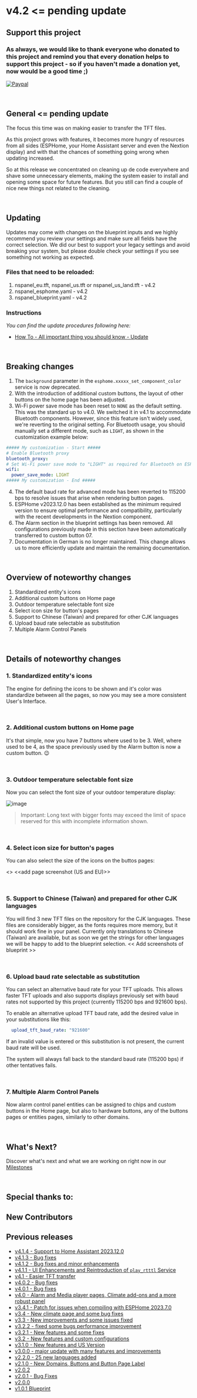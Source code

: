 # v4.2 <= pending update

## Support this project

### As always, we would like to thank everyone who donated to this project and remind you that every donation helps to support this project - so if you haven't made a donation yet, now would be a good time ;)

[![Paypal](https://user-images.githubusercontent.com/41958506/212499642-b2fd097a-0938-4bfc-b37b-74df64592c58.png)](https://www.paypal.com/donate/?hosted_button_id=S974SWQMB8PB2)

&nbsp;
## General <= pending update
The focus this time was on making easier to transfer the TFT files.

As this project grows with features, it becomes more hungry of resources from all sides (ESPHome, your Home Assistant server and even the Nextion display) and with that the chances of something going wrong when updating increased.

So at this release we concentrated on cleaning up de code everywhere and shave some unnecessary elements, making the system easier to install and opening some space for future features. But you still can find a couple of nice new things not related to the cleaning.

&nbsp;
## Updating
Updates may come with changes on the blueprint inputs and we highly recommend you review your settings and make sure all fields have the correct selection. We did our best to support your legacy settings and avoid breaking your system, but please double check your settings if you see something not working as expected.

### Files that need to be reloaded:
1. nspanel_eu.tft,  nspanel_us.tft or nspanel_us_land.tft - v4.2
2. nspanel_esphome.yaml - v4.2
3. nspanel_blueprint.yaml - v4.2

####

### Instructions
 _You can find the update procedures following here:_
- [How To - All important thing you should know - Update](docs/howto.md#update-blueprint)

&nbsp;
## Breaking changes
1. The `background` parameter in the `esphome.xxxxx_set_component_color` service is now deprecated.
2. With the introduction of additional custom buttons, the layout of other buttons on the home page has been adjusted.
3. Wi-Fi power save mode has been reset to `NONE` as the default setting.<br>This was the standard up to v4.0. We switched it in v4.1 to accommodate Bluetooth components. However, since this feature isn't widely used, we're reverting to the original setting. For Bluetooth usage, you should manually set a different mode, such as `LIGHT`, as shown in the customization example below:
```yaml
##### My customization - Start #####
# Enable Bluetooth proxy
bluetooth_proxy:
# Set Wi-Fi power save mode to "LIGHT" as required for Bluetooth on ESP32
wifi:
  power_save_mode: LIGHT
##### My customization - End #####
```
4. The default baud rate for advanced mode has been reverted to 115200 bps to resolve issues that arise when rendering button pages.
5. ESPHome v2023.12.0 has been established as the minimum required version to ensure optimal performance and compatibility, particularly with the recent developments in the Nextion component.
6. The Alarm section in the blueprint settings has been removed. All configurations previously made in this section have been automatically transferred to custom button 07.
7. Documentation in German is no longer maintained. This change allows us to more efficiently update and maintain the remaining documentation.

&nbsp;
## Overview of noteworthy changes
1. Standardized entity's icons
2. Additional custom buttons on Home page
3. Outdoor temperature selectable font size
4. Select icon size for button's pages
5. Support to Chinese (Taiwan) and prepared for other CJK languages
6. Upload baud rate selectable as substitution
7. Multiple Alarm Control Panels

&nbsp;
## Details of noteworthy changes

### 1. Standardized entity's icons
The engine for defining the icons to be shown and it's color was standardize between all the pages, so now you may see a more consistent User's Interface.

&nbsp;
### 2. Additional custom buttons on Home page
It's that simple, now you have 7 buttons where used to be 3. Well, where used to be 4, as the space previously used by the Alarm button is now a custom button. 😉

&nbsp;
### 3. Outdoor temperature selectable font size
Now you can select the font size of your outdoor temperature display:

![image](https://github.com/Blackymas/NSPanel_HA_Blueprint/assets/94725493/263f14d6-39f7-41d2-ae12-72f403d811fd)

> Important: Long text with bigger fonts may exceed the limit of space reserved for this with incomplete information shown.

&nbsp;
### 4. Select icon size for button's pages
You can also select the size of the icons on the buttos pages:

<<add blueprint screenshot>>
<<add page screenshot (US and EU)>>

&nbsp;
### 5. Support to Chinese (Taiwan) and prepared for other CJK languages
You will find 3 new TFT files on the repository for the CJK languages. These files are considerably bigger, as the fonts requires more memory, but it should work fine in your panel.
Currently only translations to Chinese (Taiwan) are available, but as soon we get the strings for other languages we will be happy to add to the blueprint selection.
<< Add screenshots of blueprint >>

&nbsp;
### 6. Upload baud rate selectable as substitution
You can select an alternative baud rate for your TFT uploads. This allows faster TFT uploads and also supports displays previously set with baud rates not supported by this project (currently 115200 bps and 921600 bps).

To enable an alternative upload TFT baud rate, add the desired value in your substitutions like this:

```yaml
  upload_tft_baud_rate: "921600"
```

If an invalid value is entered or this substitution is not present, the current baud rate will be used.

The system will always fall back to the standard baud rate (115200 bps) if other tentatives fails.

&nbsp;
### 7. Multiple Alarm Control Panels
Now alarm control panel entities can be assigned to chips and custom buttons in the Home page, but also to hardware buttons, any of the buttons pages or entities pages, similarly to other domains.

&nbsp;
## What's Next?
Discover what's next and what we are working on right now in our [Milestones](https://github.com/Blackymas/NSPanel_HA_Blueprint/milestones?direction=asc&sort=due_date)

&nbsp;
## Special thanks to:

## New Contributors

## Previous releases
- [v4.1.4 - Support to Home Assistant 2023.12.0](https://github.com/Blackymas/NSPanel_HA_Blueprint/releases/tag/v4.1.4)
- [v4.1.3 - Bug fixes](https://github.com/Blackymas/NSPanel_HA_Blueprint/releases/tag/v4.1.3)
- [v4.1.2 - Bug fixes and minor enhancements](https://github.com/Blackymas/NSPanel_HA_Blueprint/releases/tag/v4.1.2)
- [v4.1.1 - UI Enhancements and Reintroduction of `play_rtttl` Service](https://github.com/Blackymas/NSPanel_HA_Blueprint/releases/tag/v4.1.1)
- [v4.1 - Easier TFT transfer](https://github.com/Blackymas/NSPanel_HA_Blueprint/releases/tag/v4.1)
- [v4.0.2 - Bug fixes](https://github.com/Blackymas/NSPanel_HA_Blueprint/releases/tag/v4.0.2)
- [v4.0.1 - Bug fixes](https://github.com/Blackymas/NSPanel_HA_Blueprint/releases/tag/v4.0.1)
- [v4.0 - Alarm and Media player pages, Climate add-ons and a more robust panel](https://github.com/Blackymas/NSPanel_HA_Blueprint/releases/tag/v4.0)
- [v3.4.1 - Patch for issues when compiling with ESPHome 2023.7.0](https://github.com/Blackymas/NSPanel_HA_Blueprint/releases/tag/v3.4.1)
- [v3.4 - New climate page and some bug fixes](https://github.com/Blackymas/NSPanel_HA_Blueprint/releases/tag/v3.4)
- [v3.3 - New improvements and some issues fixed](https://github.com/Blackymas/NSPanel_HA_Blueprint/releases/tag/v.3.3)
- [v3.2.2 - fixed some bugs performance improvement](https://github.com/Blackymas/NSPanel_HA_Blueprint/releases/tag/v3.2.2)
- [v3.2.1 - New features and some fixes](https://github.com/Blackymas/NSPanel_HA_Blueprint/releases/tag/v3.2.1)
- [v3.2 - New features and custom configurations](https://github.com/Blackymas/NSPanel_HA_Blueprint/releases/tag/v.3.2)
- [v3.1.0 - New features and US Version](https://github.com/Blackymas/NSPanel_HA_Blueprint/releases/tag/v.3.1.0)
- [v3.0.0 - major update with many features and improvements](https://github.com/Blackymas/NSPanel_HA_Blueprint/releases/tag/v.3.0.0)
- [v2.2.0 - 25 new languages added](https://github.com/Blackymas/NSPanel_HA_Blueprint/releases/tag/v.2.2.0)
- [v2.1.0 - New Domains, Buttons and Button Page Label](https://github.com/Blackymas/NSPanel_HA_Blueprint/releases/tag/v2.1.0)
- [v2.0.2](https://github.com/Blackymas/NSPanel_HA_Blueprint/releases/tag/v2.0.2)
- [v2.0.1 - Bug Fixes](https://github.com/Blackymas/NSPanel_HA_Blueprint/releases/tag/v2.0.1)
- [v2.0.0](https://github.com/Blackymas/NSPanel_HA_Blueprint/releases/tag/v2.0.0)
- [v1.0.1 Blueprint](https://github.com/Blackymas/NSPanel_HA_Blueprint/releases/tag/latest)
